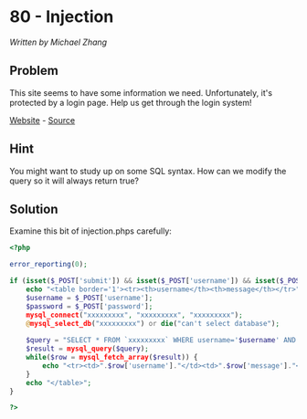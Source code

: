 # 80 - Injection

*Written by Michael Zhang*

## Problem

This site seems to have some information we need. Unfortunately, it's protected by a login page. Help us get through the login system!

[Website](http://www.easyctf.com/sites/injection) - [Source](injection.phps)

## Hint

You might want to study up on some SQL syntax. How can we modify the query so it will always return true?

## Solution

Examine this bit of injection.phps carefully:

```php
<?php

error_reporting(0);

if (isset($_POST['submit']) && isset($_POST['username']) && isset($_POST['password']) && $_POST['submit'] == "Login") {
	echo "<table border='1'><tr><th>username</th><th>message</th></tr>";
	$username = $_POST['username'];
	$password = $_POST['password'];
	mysql_connect("xxxxxxxxx", "xxxxxxxxx", "xxxxxxxxx");
	@mysql_select_db("xxxxxxxxx") or die("can't select database");
	
	$query = "SELECT * FROM `xxxxxxxxx` WHERE username='$username' AND password='$password'";
	$result = mysql_query($query);
	while($row = mysql_fetch_array($result)) {
		echo "<tr><td>".$row['username']."</td><td>".$row['message']."</td></tr>";
	}
	echo "</table>";
}

?>
```